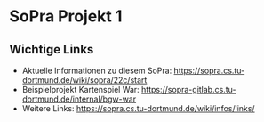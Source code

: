 # SoPra Projekt 1

## Wichtige Links

* Aktuelle Informationen zu diesem SoPra: https://sopra.cs.tu-dortmund.de/wiki/sopra/22c/start
* Beispielprojekt Kartenspiel War: https://sopra-gitlab.cs.tu-dortmund.de/internal/bgw-war
* Weitere Links: https://sopra.cs.tu-dortmund.de/wiki/infos/links/
